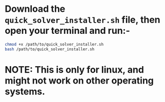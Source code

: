 # Download the `quick_solver_installer.sh` file, then open your terminal and run:-
```bash
chmod +x /path/to/quick_solver_installer.sh
bash /path/to/quick_solver_installer.sh
```
# NOTE: This is only for linux, and might not work on other operating systems.
